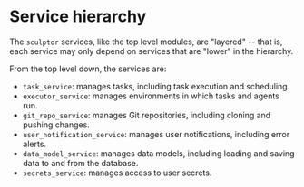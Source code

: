 # Service hierarchy

The `sculptor` services, like the top level modules, are "layered" --
that is, each service may only depend on services that are "lower" in the hierarchy.

From the top level down, the services are:

- `task_service`: manages tasks, including task execution and scheduling.
- `executor_service`: manages environments in which tasks and agents run.
- `git_repo_service`: manages Git repositories, including cloning and pushing changes.
- `user_notification_service`: manages user notifications, including error alerts.
- `data_model_service`: manages data models, including loading and saving data to and from the database.
- `secrets_service`: manages access to user secrets.
